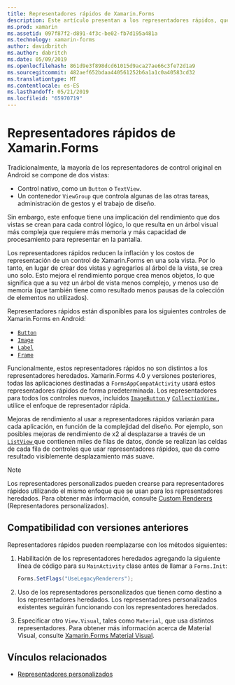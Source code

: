 ```yaml
---
title: Representadores rápidos de Xamarin.Forms
description: Este artículo presentan a los representadores rápidos, que reducen la inflación y los costos de representación de un control de Xamarin.Forms en Android mediante la reducción de la jerarquía de control nativo resultante.
ms.prod: xamarin
ms.assetid: 097f87f2-d891-4f3c-be02-fb7d195a481a
ms.technology: xamarin-forms
author: davidbritch
ms.author: dabritch
ms.date: 05/09/2019
ms.openlocfilehash: 861d9e3f898dcd61015d9aca27ae66c3fe72d1a9
ms.sourcegitcommit: 482aef652bdaa440561252b6a1a1c0a40583cd32
ms.translationtype: MT
ms.contentlocale: es-ES
ms.lasthandoff: 05/21/2019
ms.locfileid: "65970719"
---
```

# <a name="xamarinforms-fast-renderers"></a>Representadores rápidos de Xamarin.Forms

Tradicionalmente, la mayoría de los representadores de control original en Android se compone de dos vistas:

- Control nativo, como un `Button` o `TextView`.
- Un contenedor `ViewGroup` que controla algunas de las otras tareas, administración de gestos y el trabajo de diseño.

Sin embargo, este enfoque tiene una implicación del rendimiento que dos vistas se crean para cada control lógico, lo que resulta en un árbol visual más compleja que requiere más memoria y más capacidad de procesamiento para representar en la pantalla.

Los representadores rápidos reducen la inflación y los costos de representación de un control de Xamarin.Forms en una sola vista. Por lo tanto, en lugar de crear dos vistas y agregarlos al árbol de la vista, se crea uno solo. Esto mejora el rendimiento porque crea menos objetos, lo que significa que a su vez un árbol de vista menos complejo, y menos uso de memoria (que también tiene como resultado menos pausas de la colección de elementos no utilizados).

Representadores rápidos están disponibles para los siguientes controles de Xamarin.Forms en Android:

- [`Button`](xref:Xamarin.Forms.Button)
- [`Image`](xref:Xamarin.Forms.Image)
- [`Label`](xref:Xamarin.Forms.Label)
- [`Frame`](xref:Xamarin.Forms.Frame)

Funcionalmente, estos representadores rápidos no son distintos a los representadores heredados. Xamarin.Forms 4.0 y versiones posteriores, todas las aplicaciones destinadas a `FormsAppCompatActivity` usará estos representadores rápidos de forma predeterminada. Los representadores para todos los controles nuevos, incluidos [ `ImageButton` ](xref:Xamarin.Forms.ImageButton) y [ `CollectionView` ](xref:Xamarin.Forms.CollectionView), utilice el enfoque de representador rápida.

Mejoras de rendimiento al usar a representadores rápidos variarán para cada aplicación, en función de la complejidad del diseño. Por ejemplo, son posibles mejoras de rendimiento de x2 al desplazarse a través de un [ `ListView` ](xref:Xamarin.Forms.ListView) que contienen miles de filas de datos, donde se realizan las celdas de cada fila de controles que usar representadores rápidos, que da como resultado visiblemente desplazamiento más suave.

> [!NOTE]
> Los representadores personalizados pueden crearse para representadores rápidos utilizando el mismo enfoque que se usan para los representadores heredados. Para obtener más información, consulte [Custom Renderers](~/xamarin-forms/app-fundamentals/custom-renderer/index.md) (Representadores personalizados).

## <a name="backwards-compatibility"></a>Compatibilidad con versiones anteriores

Representadores rápidos pueden reemplazarse con los métodos siguientes:

1. Habilitación de los representadores heredados agregando la siguiente línea de código para su `MainActivity` clase antes de llamar a `Forms.Init`:

    ```csharp
    Forms.SetFlags("UseLegacyRenderers");
    ```

1. Uso de los representadores personalizados que tienen como destino a los representadores heredados. Los representadores personalizados existentes seguirán funcionando con los representadores heredados.
1. Especificar otro `View.Visual`, tales como `Material`, que usa distintos representadores. Para obtener más información acerca de Material Visual, consulte [Xamarin.Forms Material Visual](~/xamarin-forms/user-interface/visual/material-visual.md).

## <a name="related-links"></a>Vínculos relacionados

- [Representadores personalizados](~/xamarin-forms/app-fundamentals/custom-renderer/index.md)
